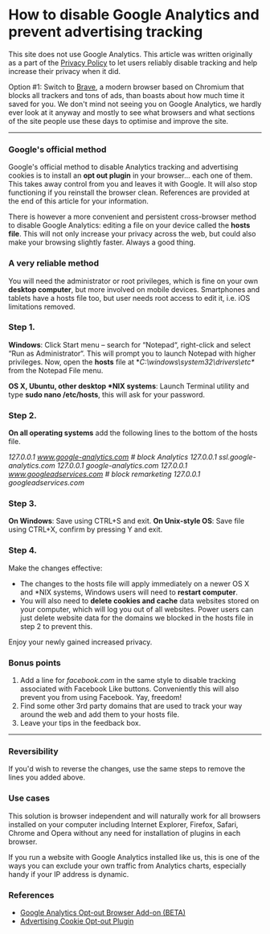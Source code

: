How to disable Google Analytics and prevent advertising tracking
================================================================
This site does not use Google Analytics. This article was written originally as
a part of the [Privacy Policy](/terms) to let users reliably disable tracking
and help increase their privacy when it did.


Option #1: Switch to [Brave](https://brave.com), a modern browser based on
Chromium that blocks all trackers and tons of ads, than boasts about how much
time it saved for you. We don't mind not seeing you on Google Analytics, we
hardly ever look at it anyway and mostly to see what browsers and what sections
of the site people use these days to optimise and improve the site.




---


### Google's official method


Google's official method to disable Analytics tracking and advertising cookies
is to install an **opt out plugin** in your browser... each one of them. This
takes away control from you and leaves it with Google. It will also stop
functioning if you reinstall the browser clean. References are provided at the
end of this article for your information.


There is however a more convenient and persistent cross-browser method to
disable Google Analytics: editing a file on your device called the **hosts
file**. This will not only increase your privacy across the web, but could also
make your browsing slightly faster. Always a good thing.


### A very reliable method


You will need the administrator or root privileges, which is fine on your own
**desktop computer**, but more involved on mobile devices. Smartphones and
tablets have a hosts file too, but user needs root access to edit it, i.e. iOS
limitations removed.


### Step 1.


**Windows**: Click Start menu – search for “Notepad“, right-click and select
“Run as Administrator“. This will prompt you to launch Notepad with higher
privileges. Now, open the **hosts** file at **C:\windows\system32\drivers\etc\**
from the Notepad File menu.


**OS X, Ubuntu, other desktop \*NIX systems**: Launch Terminal utility and type
**sudo nano /etc/hosts**, this will ask for your password.


### Step 2.


**On all operating systems** add the following lines to the bottom of the hosts
file.


*127.0.0.1 www.google-analytics.com # block Analytics*    *127.0.0.1
ssl.google-analytics.com*    *127.0.0.1 google-analytics.com*    *127.0.0.1
www.googleadservices.com # block remarketing*    *127.0.0.1
googleadservices.com*


### Step 3.


**On Windows**: Save using CTRL+S and exit.    **On Unix-style OS**: Save file
using CTRL+X, confirm by pressing Y and exit.


### Step 4.


Make the changes effective:


* The changes to the hosts file will apply immediately on a newer OS X and \*NIX systems, Windows users will need to **restart computer**.
* You will also need to **delete cookies and cache** data websites stored on your computer, which will log you out of all websites. Power users can just delete website data for the domains we blocked in the hosts file in step 2 to prevent this.


Enjoy your newly gained increased privacy.


### Bonus points


1. Add a line for *facebook.com* in the same style to disable tracking associated with Facebook Like buttons. Conveniently this will also prevent you from using Facebook. Yay, freedom!
2. Find some other 3rd party domains that are used to track your way around the web and add them to your hosts file.
3. Leave your tips in the feedback box.




---


### Reversibility


If you'd wish to reverse the changes, use the same steps to remove the lines you
added above.


### Use cases


This solution is browser independent and will naturally work for all browsers
installed on your computer including Internet Explorer, Firefox, Safari, Chrome
and Opera without any need for installation of plugins in each browser.


If you run a website with Google Analytics installed like us, this is one of the
ways you can exclude your own traffic from Analytics charts, especially handy if
your IP address is dynamic.


### References


* [Google Analytics Opt-out Browser Add-on (BETA)](http://tools.google.com/dlpage/gaoptout)
* [Advertising Cookie Opt-out Plugin](http://www.google.com/ads/preferences/plugin/)
